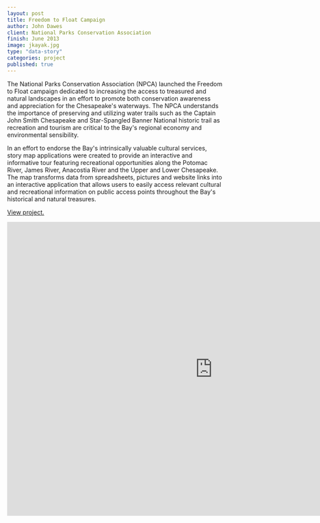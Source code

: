```yaml
---
layout: post
title: Freedom to Float Campaign
author: John Dawes
client: National Parks Conservation Association
finish: June 2013
image: jkayak.jpg
type: "data-story"
categories: project
published: true
---
```


The National Parks Conservation Association (NPCA) launched the Freedom to Float campaign dedicated to increasing the access to treasured and natural landscapes in an effort to promote both conservation awareness and appreciation for the Chesapeake's waterways. The NPCA understands the importance of preserving and utilizing water trails such as the Captain John Smith Chesapeake and Star-Spangled Banner National historic trail as recreation and tourism are critical to the Bay's regional economy and environmental sensibility.

In an effort to endorse the Bay's intrinsically valuable cultural services, story map applications were created to provide an interactive and informative tour featuring recreational opportunities along the Potomac River, James River, Anacostia River and the Upper and Lower Chesapeake. The map transforms data from spreadsheets, pictures and website links into an interactive application that allows users to easily access relevant cultural and recreational information on public access points throughout the Bay's historical and natural treasures.

<a class="lego" href="http://www.npca.org/protecting-our-parks/air-land-water/great-waters/freedomtofloat/" target="_blank">View project.</a>

<iframe style="width: 960px; height: 687px;" src="http://chesapeakec.maps.arcgis.com/home/webmap/embedGallery.html?displayapps=true&amp;displayinline=true&amp;group=d72d34f3cbb54db490a2c1dfb2173d00" height="240" width="320" frameborder="0" scrolling="no"></iframe>